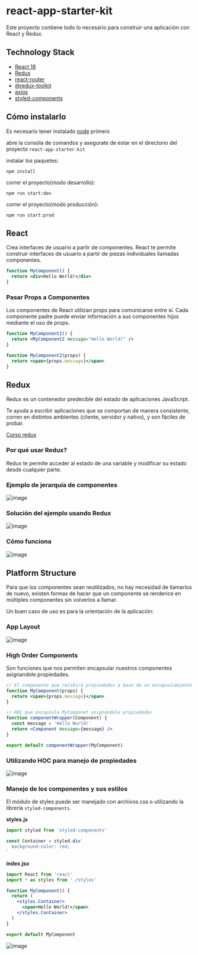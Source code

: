 # react-app-starter-kit

Este proyecto contiene todo lo necesario para construir una aplicación con React y Redux.

## Technology Stack

- [React 18](https://es.react.dev)
- [Redux](https://es.redux.js.org)
- [react-router](https://reactrouter.com/)
- [@redux-toolkit](https://redux-toolkit.js.org/)
- [axios](https://axios-http.com/)
- [styled-components](https://styled-components.com/)

## Cómo instalarlo

Es necesario tener instalado [node](https://nodejs.org/es/download) primero

abre la consóla de comandos y asegurate de estar en el directorio del proyecto `react-app-starter-kit`

instalar los paquetes:

```
npm install
```

correr el proyecto(modo desarrollo):

```
npm run start:dev
```

correr el proyecto(modo producción):

```
npm run start:prod
```

## React

Crea interfaces de usuario a partir de componentes. React te permite construir interfaces de usuario a partir de piezas individuales llamadas componentes.

```jsx
function MyComponent() {
  return <div>Hello World!</div>
}
```

### Pasar Props a Componentes

Los componentes de React utilizan props para comunicarse entre sí. Cada componente padre puede enviar información a sus componentes hijos mediante el uso de props.

```jsx
function MyComponent1() {
  return <MyComponent2 message="Hello World!" />
}

function MyComponent2(props) {
  return <span>{props.message}</span>
}
```

## Redux

Redux es un contenedor predecible del estado de aplicaciones JavaScript.

Te ayuda a escribir aplicaciones que se comportan de manera consistente, corren en distintos ambientes (cliente, servidor y nativo), y son fáciles de probar.

[Curso redux](https://app.egghead.io/playlists/fundamentals-of-redux-course-from-dan-abramov-bd5cc867)

### Por qué usar Redux?

Redux te permite acceder al estado de una variable y modificar su estado desde cualquier parte.

### Ejemplo de jerarquía de componentes

![image](https://github.com/luiscelano/react-resources/assets/57637647/3d8dfc33-e28a-4303-9122-9d611f262477)

### Solución del ejemplo usando Redux

![image](https://github.com/luiscelano/react-resources/assets/57637647/961e12ae-6b56-4d96-ad42-ffcfcebfba8e)

### Cómo funciona

![image](https://github.com/luiscelano/react-resources/assets/57637647/8fde01a8-230a-48be-b0e3-d9fa68e6d427)

## Platform Structure

Para que los componentes sean reutilizados, no hay necesidad de llamarlos de nuevo, existen formas de hacer que un componente se renderice en múltiples componentes sin volverlos a llamar.

Un buen caso de uso es para la orientación de la aplicación:

### App Layout

![image](https://github.com/luiscelano/react-resources/assets/57637647/41249387-464f-4289-9af2-4c24004b7d25)

### High Order Components

Son funciones que nos permiten encapsular nuestros componentes asignandole propiedades.

```jsx
// El componente que recibirá propiedades a base de un encapsulamiento
function MyComponent(props) {
  return <span>{props.message}</span>
}

// HOC que encapsula MyComponet asignandole propiedades
function componentWrapper(Component) {
  const message = 'Hello World!'
  return <Component message={message} />
}

export default componentWrapper(MyComponent)
```

### Utilizando HOC para manejo de propiedades

![image](https://github.com/luiscelano/react-resources/assets/57637647/910883ca-1df1-4fbd-a446-33fdaab9609a)

### Manejo de los componentes y sus estilos

El módulo de styles puede ser manejado con archivos css o utilizando la librería `styled-components`.

**styles.js**

```js
import styled from 'styled-components'

const Container = styled.div`
  background-color: red;
`
```

**index.jsx**

```jsx
import React from 'react'
import * as styles from './styles'

function MyComponent() {
  return (
    <styles.Container>
      <span>Hello World!</span>
    </styles.Container>
  )
}

export default MyComponent
```

![image](https://github.com/luiscelano/react-resources/assets/57637647/63e342bc-95dd-42b8-b1b6-b76efe08509d)
